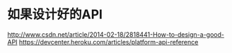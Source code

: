 如果设计好的API
====================
http://www.csdn.net/article/2014-02-18/2818441-How-to-design-a-good-API
https://devcenter.heroku.com/articles/platform-api-reference
